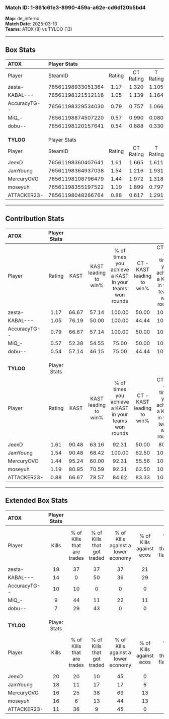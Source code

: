 ### Match ID: 1-861c61e3-8990-459a-a62e-cd6df20b5bd4  
**Map**: de_inferno  
**Match Date**: 2025-03-13  
**Teams**: ATOX (8) vs TYLOO (13)  

---  

## Box Stats  

| **ATOX**     | Player Stats      |        |           |          |       |      |       |         |        |      |     |
| :- | :- | :-: | :-: | :-: | :-: | :-: | :-: | :-: | :-: | :-: | :-: |
| Player       | SteamID           | Rating | CT Rating | T Rating | KAST  | ADR  | Kills | Assists | Deaths | K/D  | HS% |
| zesta-       | 76561198933051364 |  1.17  |   1.320   |  1.105   | 66.67 | 91.4 |  19   |    1    |   18   | 1.06 | 57  |
| KABAL---     | 76561198121512116 |  1.05  |   1.139   |  1.164   | 76.19 | 77.0 |  14   |    3    |   16   | 0.88 | 64  |
| AccuracyTG-- | 76561198329534030 |  0.79  |   0.757   |  1.066   | 66.67 | 57.6 |  10   |    5    |   15   | 0.67 | 80  |
| MiQ_-        | 76561198874507220 |  0.57  |   0.990   |  0.080   | 52.38 | 39.3 |   9   |    3    |   15   | 0.60 | 44  |
| dobu--       | 76561198120157641 |  0.54  |   0.888   |  0.330   | 57.14 | 57.4 |   7   |    4    |   17   | 0.41 | 71  |
|              |                   |        |           |          |       |      |       |         |        |      |     |
|              |                   |        |           |          |       |      |       |         |        |      |     |
|              |                   |        |           |          |       |      |       |         |        |      |     |
| **TYLOO**    | Player Stats      |        |           |          |       |      |       |         |        |      |     |
| Player       | SteamID           | Rating | CT Rating | T Rating | KAST  | ADR  | Kills | Assists | Deaths | K/D  | HS% |
| JeexD        | 76561198360407641 |  1.61  |   1.665   |  1.611   | 90.48 | 96.7 |  20   |    7    |   11   | 1.82 | 25  |
| JamYoung     | 76561198364937038 |  1.54  |   1.216   |  1.931   | 90.48 | 94.1 |  18   |    6    |   10   | 1.80 | 72  |
| MercuryOVO   | 76561198108796479 |  1.44  |   1.972   |  1.318   | 95.24 | 89.5 |  16   |    4    |   11   | 1.45 | 43  |
| moseyuh      | 76561198355197522 |  1.19  |   1.899   |  0.797   | 80.95 | 75.9 |  16   |    4    |   15   | 1.07 | 68  |
| ATTACKER23-  | 76561198048266764 |  0.88  |   0.617   |  1.291   | 66.67 | 52.9 |  11   |    2    |   12   | 0.92 | 27  |
---  

## Contribution Stats  

| **ATOX**     | Player Stats |       |                      |                                                        |                           |                                                             |                          |                                                            |
| :- | :-: | :-: | :-: | :-: | :-: | :-: | :-: | :-: |
| Player       |    Rating    | KAST  | KAST leading to win% | % of times you achieve a KAST in your teams won rounds | CT - KAST leading to win% | CT - % of times you achieve a KAST in your teams won rounds | T - KAST leading to win% | T - % of times you achieve a KAST in your teams won rounds |
| zesta-       |     1.17     | 66.67 |        57.14         |                         100.00                         |           50.00           |                           100.00                            |          66.67           |                           100.00                           |
| KABAL---     |     1.05     | 76.19 |        50.00         |                         100.00                         |           44.44           |                           100.00                            |          57.14           |                           100.00                           |
| AccuracyTG-- |     0.79     | 66.67 |        57.14         |                         100.00                         |           50.00           |                           100.00                            |          66.67           |                           100.00                           |
| MiQ_-        |     0.57     | 52.38 |        54.55         |                         75.00                          |           50.00           |                           100.00                            |          66.67           |                           50.00                            |
| dobu--       |     0.54     | 57.14 |        46.15         |                         75.00                          |           44.44           |                           100.00                            |          50.00           |                           50.00                            |
|              |              |       |                      |                                                        |                           |                                                             |                          |                                                            |
|              |              |       |                      |                                                        |                           |                                                             |                          |                                                            |
|              |              |       |                      |                                                        |                           |                                                             |                          |                                                            |
| **TYLOO**    | Player Stats |       |                      |                                                        |                           |                                                             |                          |                                                            |
| Player       |    Rating    | KAST  | KAST leading to win% | % of times you achieve a KAST in your teams won rounds | CT - KAST leading to win% | CT - % of times you achieve a KAST in your teams won rounds | T - KAST leading to win% | T - % of times you achieve a KAST in your teams won rounds |
| JeexD        |     1.61     | 90.48 |        63.16         |                         92.31                          |           50.00           |                            80.00                            |          72.73           |                           100.00                           |
| JamYoung     |     1.54     | 90.48 |        68.42         |                         100.00                         |           62.50           |                           100.00                            |          72.73           |                           100.00                           |
| MercuryOVO   |     1.44     | 95.24 |        60.00         |                         92.31                          |           55.56           |                           100.00                            |          63.64           |                           87.50                            |
| moseyuh      |     1.19     | 80.95 |        70.59         |                         92.31                          |           62.50           |                           100.00                            |          77.78           |                           87.50                            |
| ATTACKER23-  |     0.88     | 66.67 |        78.57         |                         84.62                          |           83.33           |                           100.00                            |          75.00           |                           75.00                            |
---  

## Extended Box Stats  

| **ATOX**     | Player Stats |                            |                            |                                    |                         |                              |                                 |        |                             |                                     |                          |                               |                            |
| :- | :-: | :-: | :-: | :-: | :-: | :-: | :-: | :-: | :-: | :-: | :-: | :-: | :-: |
| Player       |    Kills     | % of Kills that are trades | % of Kills that got traded | % of Kills against a lower economy | % of Kills against ecos | % of Kills that are flawless | % of Kills that are close duels | Deaths | % of Deaths that get traded | % of Deaths against a lower economy | % of Deaths against ecos | % of Deaths that are flawless | % of Deaths that are close |
| zesta-       |      19      |             37             |             37             |                 37                 |           21            |              63              |                0                |   18   |             11              |                 17                  |            11            |              78               |             6              |
| KABAL---     |      14      |             0              |             50             |                 36                 |           29            |              79              |                0                |   16   |             25              |                  6                  |            0             |              75               |             6              |
| AccuracyTG-- |      10      |             10             |             0              |                 0                  |            0            |              70              |                0                |   15   |             27              |                  7                  |            0             |              73               |             0              |
| MiQ_-        |      9       |             44             |             11             |                 22                 |           11            |              89              |                0                |   15   |              7              |                  0                  |            0             |              80               |             0              |
| dobu--       |      7       |             29             |             43             |                 0                  |            0            |              57              |                0                |   17   |             18              |                  6                  |            6             |              71               |             18             |
|              |              |                            |                            |                                    |                         |                              |                                 |        |                             |                                     |                          |                               |                            |
|              |              |                            |                            |                                    |                         |                              |                                 |        |                             |                                     |                          |                               |                            |
|              |              |                            |                            |                                    |                         |                              |                                 |        |                             |                                     |                          |                               |                            |
| **TYLOO**    | Player Stats |                            |                            |                                    |                         |                              |                                 |        |                             |                                     |                          |                               |                            |
| Player       |    Kills     | % of Kills that are trades | % of Kills that got traded | % of Kills against a lower economy | % of Kills against ecos | % of Kills that are flawless | % of Kills that are close duels | Deaths | % of Deaths that get traded | % of Deaths against a lower economy | % of Deaths against ecos | % of Deaths that are flawless | % of Deaths that are close |
| JeexD        |      20      |             20             |             10             |                 45                 |            0            |              85              |                5                |   11   |              9              |                 45                  |            0             |              64               |             0              |
| JamYoung     |      18      |             11             |             17             |                 17                 |            6            |              61              |                6                |   10   |             30              |                 30                  |            0             |              80               |             0              |
| MercuryOVO   |      16      |             25             |             38             |                 69                 |           13            |              69              |               13                |   11   |             55              |                 36                  |            0             |              73               |             0              |
| moseyuh      |      16      |             6              |             13             |                 44                 |           13            |              75              |                6                |   15   |             20              |                 40                  |            7             |              73               |             0              |
| ATTACKER23-  |      11      |             36             |             9              |                 45                 |            0            |              91              |                0                |   12   |             42              |                 50                  |            0             |              67               |             0              |
